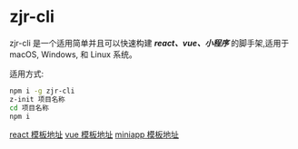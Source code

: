 # zjr-cli

zjr-cli 是一个适用简单并且可以快速构建 **_react、vue、小程序_** 的脚手架,适用于 macOS, Windows, 和 Linux 系统。

适用方式:

```sh
npm i -g zjr-cli
z-init 项目名称
cd 项目名称
npm i
```

[react 模板地址](git@github.com:pureZjr/z-tpl.git)
[vue 模板地址](git@github.com:pureZjr/z-tpl-vue.git)
[miniapp 模板地址](git@github.com:pureZjr/z-miniapp-tpl.git)
